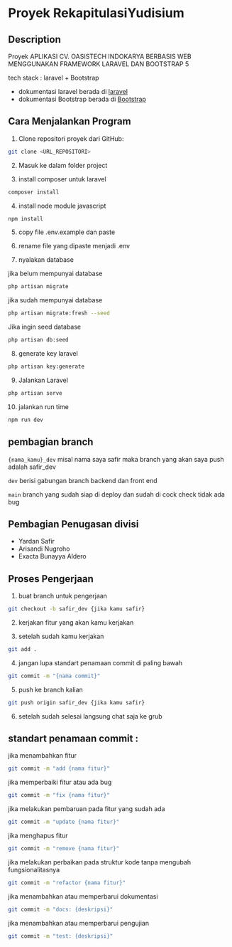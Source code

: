 # Proyek RekapitulasiYudisium

## Description

Proyek APLIKASI CV. OASISTECH INDOKARYA BERBASIS WEB MENGGUNAKAN FRAMEWORK LARAVEL DAN BOOTSTRAP 5

tech stack : laravel + Bootstrap

-   dokumentasi laravel berada di [laravel](https://laravel.com/)
-   dokumentasi Bootstrap berada di [Bootstrap](https://getbootstrap.com/)

## Cara Menjalankan Program

1. Clone repositori proyek dari GitHub:

```bash
git clone <URL_REPOSITORI>
```

2. Masuk ke dalam folder project

3. install composer untuk laravel

```bash
composer install
```

4. install node module javascript

```bash
npm install
```

5. copy file .env.example dan paste

6. rename file yang dipaste menjadi .env

7. nyalakan database

jika belum mempunyai database

```bash
php artisan migrate
```

jika sudah mempunyai database

```bash
php artisan migrate:fresh --seed
```

Jika ingin seed database

```bash
php artisan db:seed
```

8. generate key laravel

```bash
php artisan key:generate
```

9. Jalankan Laravel

```bash
php artisan serve
```

10. jalankan run time

```bash
npm run dev
```

## pembagian branch

`{nama_kamu}_dev` misal nama saya safir maka branch yang akan saya push adalah safir_dev

`dev` berisi gabungan branch backend dan front end

`main` branch yang sudah siap di deploy dan sudah di cock check tidak ada bug

## Pembagian Penugasan divisi

-   Yardan Safir
-   Arisandi Nugroho
-   Exacta Bunayya Aldero

## Proses Pengerjaan

1. buat branch untuk pengerjaan

```bash
git checkout -b safir_dev {jika kamu safir}
```

2. kerjakan fitur yang akan kamu kerjakan

3. setelah sudah kamu kerjakan

```bash
git add .
```

4. jangan lupa standart penamaan commit di paling bawah

```bash
git commit -m "{nama commit}"
```

5. push ke branch kalian

```bash
git push origin safir_dev {jika kamu safir}
```

6. setelah sudah selesai langsung chat saja ke grub

## standart penamaan commit :

jika menambahkan fitur

```bash
git commit -m "add {nama fitur}"
```

jika memperbaiki fitur atau ada bug

```bash
git commit -m "fix {nama fitur}"
```

jika melakukan pembaruan pada fitur yang sudah ada

```bash
git commit -m "update {nama fitur}"
```

jika menghapus fitur

```bash
git commit -m "remove {nama fitur}"
```

jika melakukan perbaikan pada struktur kode tanpa mengubah fungsionalitasnya

```bash
git commit -m "refactor {nama fitur}"
```

jika menambahkan atau memperbarui dokumentasi

```bash
git commit -m "docs: {deskripsi}"
```

jika menambahkan atau memperbarui pengujian

```bash
git commit -m "test: {deskripsi}"
```
